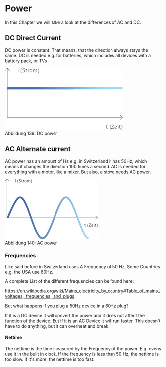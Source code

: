 # Power

In this Chapter we will take a look at the differences of AC and DC.

## DC Direct Current

DC power is constant. That means, that the direction always stays the
same. DC is needed e.g. for batteries, which includes all devices with a
battery pack, or TVs

![](./media/DC.jpeg)<br>
Abbildung 139: DC power

## AC Alternate current

AC power has an amount of Hz e.g. in Switzerland it has 50Hz, which
means it changes the direction 100 times a second. AC is needed for
everything with a motor, like a mixer. But also, a stove needs AC power.

![](./media/AC.jpeg)<br>
Abbildung 140: AC power

### Frequencies

Like said before in Switzerland uses A Frequency of 50 Hz. Some
Countries e.g. the USA use 60Hz.

A complete List of the different frequencies can be found here:

<https://en.wikipedia.org/wiki/Mains_electricity_by_country#Table_of_mains_voltages,_frequencies,_and_plugs>

But what happens if you plug a 50Hz device in a 60Hz plug?

If it is a DC device it will convert the power and it does not affect
the function of the device. But if it is an AC Device it will run
faster. This doesn't have to do anything, but it can overheat and break.

#### Nettime

The nettime is the time measured by the Frequency of the power. E.g.
ovens use it in the built in clock. If the frequency is less than 50 Hz,
the nettime is too slow. If it's more, the nettime is too fast.
